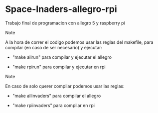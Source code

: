 # Space-Inaders-allegro-rpi
Trabajo final de programacion con allegro 5 y raspberry pi

> [!NOTE]
> A la hora de correr el codigo podemos usar las reglas del makefile, para compilar (en caso de ser necesario) y ejecutar:
>
> - "make allrun" para compilar y ejecutar el allegro
>
> - "make rpirun" para compilar y ejecutar en rpi

> [!NOTE]
> En caso de solo querer compilar podemos usar las reglas:
>
>- "make allinvaders" para compilar el allegro
>
>- "make rpiinvaders" para compilar en rpi

